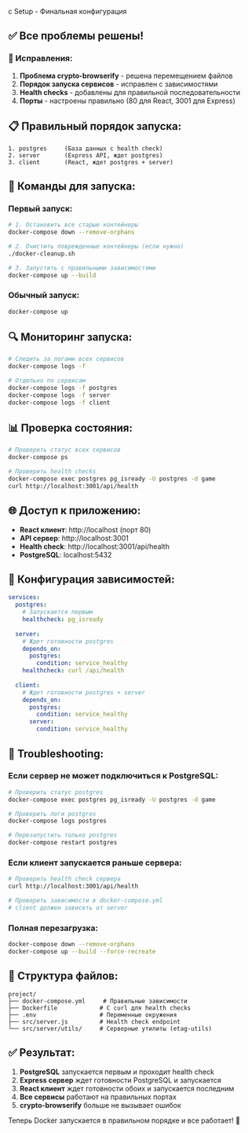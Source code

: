  с         Setup - Финальная конфигурация

## ✅ Все проблемы решены!

### 🔧 Исправления:

1. **Проблема crypto-browserify** - решена перемещением файлов
2. **Порядок запуска сервисов** - исправлен с зависимостями
3. **Health checks** - добавлены для правильной последовательности
4. **Порты** - настроены правильно (80 для React, 3001 для Express)

## 📋 Правильный порядок запуска:

```
1. postgres     (База данных с health check)
2. server       (Express API, ждет postgres)  
3. client       (React, ждет postgres + server)
```

## 🚀 Команды для запуска:

### Первый запуск:
```bash
# 1. Остановить все старые контейнеры
docker-compose down --remove-orphans

# 2. Очистить поврежденные контейнеры (если нужно)
./docker-cleanup.sh

# 3. Запустить с правильными зависимостями
docker-compose up --build
```

### Обычный запуск:
```bash
docker-compose up
```

## 🔍 Мониторинг запуска:

```bash
# Следить за логами всех сервисов
docker-compose logs -f

# Отдельно по сервисам
docker-compose logs -f postgres
docker-compose logs -f server  
docker-compose logs -f client
```

## 📊 Проверка состояния:

```bash
# Проверить статус всех сервисов
docker-compose ps

# Проверить health checks
docker-compose exec postgres pg_isready -U postgres -d game
curl http://localhost:3001/api/health
```

## 🌐 Доступ к приложению:

- **React клиент**: http://localhost (порт 80)
- **API сервер**: http://localhost:3001
- **Health check**: http://localhost:3001/api/health
- **PostgreSQL**: localhost:5432

## 🔧 Конфигурация зависимостей:

```yaml
services:
  postgres:
    # Запускается первым
    healthcheck: pg_isready
    
  server:
    # Ждет готовности postgres
    depends_on:
      postgres:
        condition: service_healthy
    healthcheck: curl /api/health
    
  client:
    # Ждет готовности postgres + server
    depends_on:
      postgres:
        condition: service_healthy
      server:
        condition: service_healthy
```

## 🐛 Troubleshooting:

### Если сервер не может подключиться к PostgreSQL:
```bash
# Проверить статус postgres
docker-compose exec postgres pg_isready -U postgres -d game

# Проверить логи postgres
docker-compose logs postgres

# Перезапустить только postgres
docker-compose restart postgres
```

### Если клиент запускается раньше сервера:
```bash
# Проверить health check сервера
curl http://localhost:3001/api/health

# Проверить зависимости в docker-compose.yml
# client должен зависеть от server
```

### Полная перезагрузка:
```bash
docker-compose down --remove-orphans
docker-compose up --build --force-recreate
```

## 📁 Структура файлов:

```
project/
├── docker-compose.yml     # Правильные зависимости
├── Dockerfile            # С curl для health checks
├── .env                  # Переменные окружения
├── src/server.js         # Health check endpoint
└── src/server/utils/     # Серверные утилиты (etag-utils)
```

## ✅ Результат:

1. **PostgreSQL** запускается первым и проходит health check
2. **Express сервер** ждет готовности PostgreSQL и запускается
3. **React клиент** ждет готовности обоих и запускается последним
4. **Все сервисы** работают на правильных портах
5. **crypto-browserify** больше не вызывает ошибок

Теперь Docker запускается в правильном порядке и все работает! 🎉